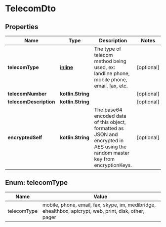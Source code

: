 
# TelecomDto

## Properties
Name | Type | Description | Notes
------------ | ------------- | ------------- | -------------
**telecomType** | [**inline**](#TelecomTypeEnum) | The type of telecom method being used, ex: landline phone, mobile phone, email, fax, etc. |  [optional]
**telecomNumber** | **kotlin.String** |  |  [optional]
**telecomDescription** | **kotlin.String** |  |  [optional]
**encryptedSelf** | **kotlin.String** | The base64 encoded data of this object, formatted as JSON and encrypted in AES using the random master key from encryptionKeys. |  [optional]


<a name="TelecomTypeEnum"></a>
## Enum: telecomType
Name | Value
---- | -----
telecomType | mobile, phone, email, fax, skype, im, medibridge, ehealthbox, apicrypt, web, print, disk, other, pager
